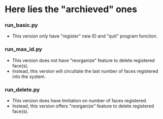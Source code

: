 # Here lies the "archieved" ones 

### run_basic.py
- This version only have "register" new ID and "quit" program function.

### run_max_id.py
- This version does not have "reorganize" feature to delete registered face(s).
- Instead, this version will circultate the last <max> number of faces registered into the system.

### run_delete.py
- This version does have limitation on <max> number of faces registered.
- Instead, this version offers "reorganize" feature to delete registered face(s).
